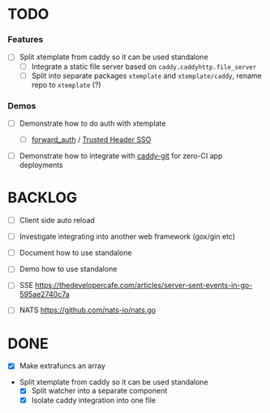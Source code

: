 # TODO

### Features

- [ ] Split xtemplate from caddy so it can be used standalone
    - [ ] Integrate a static file server based on `caddy.caddyhttp.file_server`
    - [ ] Split into separate packages `xtemplate` and `xtemplate/caddy`, rename repo to `xtemplate` (?)

### Demos

- [ ] Demonstrate how to do auth with xtemplate
    - [ ] [forward_auth](https://caddyserver.com/docs/caddyfile/directives/forward_auth#forward-auth) / [Trusted Header SSO](https://www.authelia.com/integration/trusted-header-sso/introduction/)
- [ ] Demonstrate how to integrate with [caddy-git](https://github.com/greenpau/caddy-git) for zero-CI app deployments


# BACKLOG

- [ ] Client side auto reload
- [ ] Investigate integrating into another web framework (gox/gin etc)
- [ ] Document how to use standalone
- [ ] Demo how to use standalone
- [ ] SSE https://thedevelopercafe.com/articles/server-sent-events-in-go-595ae2740c7a
- [ ] NATS https://github.com/nats-io/nats.go


# DONE

- [x] Make extrafuncs an array
- Split xtemplate from caddy so it can be used standalone
    - [x] Split watcher into a separate component
    - [x] Isolate caddy integration into one file
